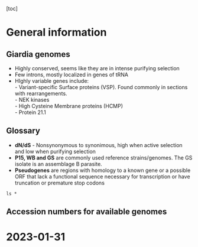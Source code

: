 [toc]

# General information

## Giardia genomes

- Highly conserved, seems like they are in intense purifying selection
- Few introns, mostly localized in genes of tRNA
- HIghly variable genes include:  
		- Variant-specific Surface proteins (VSP). Found commonly in sections with rearrangements.  
		- NEK kinases  
		- High Cysteine Membrane proteins (HCMP)  
		- Protein 21.1

## Glossary

- **dN/dS** - Nonsynonymous to synonimous, high when active selection and low when purifying selection
- **P15, WB and GS** are commonly used reference strains/genomes. The GS isolate is an assemblage B parasite. 
- **Pseudogenes** are regions with homology to a known gene or a possible ORF that lack a functional sequence necessary for transcription or have truncation or premature stop codons

```
ls *
```

## Accession numbers for available genomes

# 2023-01-31


